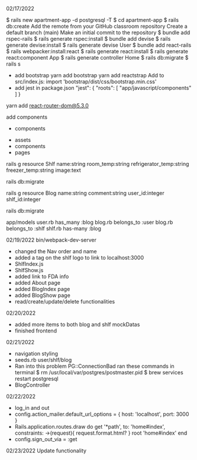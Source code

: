 02/17/2022

$ rails new apartment-app -d postgresql -T
$ cd apartment-app
$ rails db:create
Add the remote from your GitHub classroom repository
Create a default branch (main)
Make an initial commit to the repository
$ bundle add rspec-rails
$ rails generate rspec:install
$ bundle add devise
$ rails generate devise:install
$ rails generate devise User
$ bundle add react-rails
$ rails webpacker:install:react
$ rails generate react:install
$ rails generate react:component App
$ rails generate controller Home
$ rails db:migrate
$ rails s

- add bootstrap
  yarn add bootstrap
  yarn add reactstrap
  Add to src/index.js: import 'bootstrap/dist/css/bootstrap.min.css'
- add jest in package.json
  "jest": {
  "roots": [
  "app/javascript/components"
  ]
  }

yarn add react-router-dom@5.3.0

add components

- components

* assets
* components
* pages

rails g resource Shlf name:string room_temp:string refrigerator_temp:string freezer_temp:string image:text

rails db:migrate

rails g resource Blog name:string comment:string user_id:integer shlf_id:integer

rails db:migrate

app/models
user.rb has_many :blog
blog.rb belongs_to :user
blog.rb belongs_to :shlf
shlf.rb has-many :blog

02/19/2022
bin/webpack-dev-server

- changed the Nav order and name
- added a tag on the shlf logo to link to localhost:3000
- ShlfIndex.js
- ShlfShow.js
- added link to FDA info
- added About page
- added BlogIndex page
- added BlogShow page
- read/create/update/delete functionalities

02/20/2022

- added more items to both blog and shlf mockDatas
- finished frontend

02/21/2022

- navigation styling
- seeds.rb user/shlf/blog
- Ran into this problem PG::ConnectionBad
  ran these commands in terminal
  $ rm /usr/local/var/postgres/postmaster.pid
  $ brew services restart postgresql
- BlogController

02/22/2022

- log_in and out
- config.action_mailer.default_url_options = { host: 'localhost', port: 3000 }
- Rails.application.routes.draw do
  get '\*path', to: 'home#index', constraints: ->(request){ request.format.html? }
  root 'home#index'
  end
- config.sign_out_via = :get

02/23/2022
Update functionality
